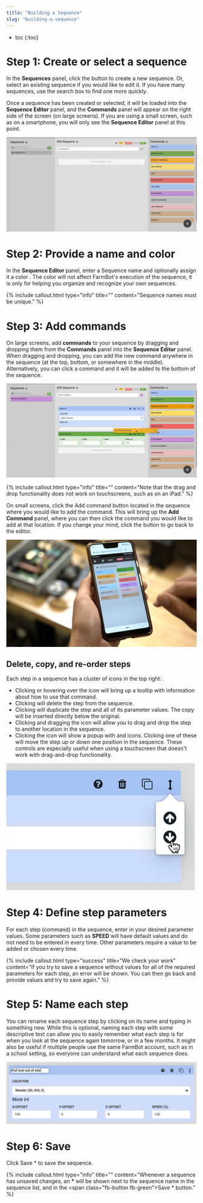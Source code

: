 ```yaml
---
title: "Building a Sequence"
slug: "building-a-sequence"
---
```


* toc
{:toc}

# Step 1: Create or select a sequence
In the **Sequences** panel, click the <span class="fb-button fb-green"><i class="fa fa-plus"></i></span> button to create a new sequence. Or, select an existing sequence if you would like to edit it. If you have many sequences, use the search box to find one more quickly.

Once a sequence has been created or selected, it will be loaded into the **Sequence Editor** panel, and the **Commands** panel will appear on the right side of the screen (on large screens). If you are using a small screen, such as on a smartphone, you will only see the **Sequence Editor** panel at this point.

![Screen Shot 2019-07-12 at 3.11.33 PM.png](Screen_Shot_2019-07-12_at_3.11.33_PM.png)

# Step 2: Provide a name and color
In the **Sequence Editor** panel, enter a <span class="fb-input">Sequence name</span> and optionally assign it a color <span class="fa fa-circle" style="color: #c68ed2;opacity: 1"></span>. The color will not affect FarmBot's execution of the sequence, it is only for helping you organize and recognize your own sequences.

{%
include callout.html
type="info"
title=""
content="Sequence names must be unique."
%}

# Step 3: Add commands
On large screens, add **commands** to your sequence by dragging and dropping them from the **Commands** panel into the **Sequence Editor** panel. When dragging and dropping, you can add the new command anywhere in the sequence (at the top, bottom, or somewhere in the middle). Alternatively, you can click a command and it will be added to the bottom of the sequence.

![Screen Shot 2019-07-12 at 3.14.51 PM.png](Screen_Shot_2019-07-12_at_3.14.51_PM.png)



{%
include callout.html
type="info"
title=""
content="Note that the drag and drop functionality does not work on touchscreens, such as on an iPad."
%}

On small screens, click the <span class="fb-button fb-gray">Add command</span> button located in the sequence where you would like to add the command. This will bring up the **Add Command** panel, where you can then click the command you would like to add at that location. If you change your mind, click the <i class="fa fa-arrow-left"></i> button to go back to the editor.

![D_JIv7iWkAA-zAV.jpeg](D_JIv7iWkAA-zAV.jpeg)

## Delete, copy, and re-order steps
Each step in a sequence has a cluster of icons in the top right: <i class="fa fa-question-circle"></i> <i class="fa fa-trash"></i> <i class="fa fa-copy"></i> <i class="fa fa-arrows-v"></i>.
 * Clicking or hovering over the <i class="fa fa-question-circle"></i> icon will bring up a tooltip with information about how to use that command.
 * Clicking <i class="fa fa-trash"></i> will delete the step from the sequence.
 * Clicking <i class="fa fa-copy"></i> will duplicate the step and all of its parameter values. The copy will be inserted directly below the original.
 * Clicking and dragging the <i class="fa fa-arrows-v"></i> icon will allow you to drag and drop the step to another location in the sequence.
 * Clicking the <i class="fa fa-arrows-v"></i> icon will show a popup with <i class="fa fa-arrow-circle-up"></i> and <i class="fa fa-arrow-circle-down"></i> icons. Clicking one of these will move the step up or down one position in the sequence. These controls are especially useful when using a touchscreen that doesn't work with drag-and-drop functionality.

![Screen Shot 2019-07-12 at 3.26.22 PM.png](Screen_Shot_2019-07-12_at_3.26.22_PM.png)

# Step 4: Define step parameters
For each step (command) in the sequence, enter in your desired parameter values. Some parameters such as **SPEED** will have default values and do not need to be entered in every time. Other parameters require a value to be added or chosen every time.

{%
include callout.html
type="success"
title="We check your work"
content="If you try to save a sequence without values for all of the required parameters for each step, an error will be shown. You can then go back and provide values and try to save again."
%}

# Step 5: Name each step
You can rename each sequence step by clicking on its name and typing in something new. While this is optional, naming each step with some descriptive text can allow you to easily remember what each step is for when you look at the sequence again tomorrow, or in a few months. It might also be useful if multiple people use the same FarmBot account, such as in a school setting, so everyone can understand what each sequence does.

![Screen Shot 2019-07-12 at 3.07.08 PM.png](Screen_Shot_2019-07-12_at_3.07.08_PM.png)

# Step 6: Save
Click <span class="fb-button fb-green">Save &ast;</span> to save the sequence.

{%
include callout.html
type="info"
title=""
content="Whenever a sequence has unsaved changes, an **&ast;** will be shown next to the sequence name in the sequence list, and in the <span class=\"fb-button fb-green\">Save &ast;</span> button."
%}

